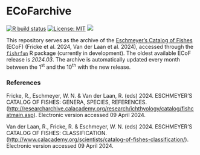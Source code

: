 
<!-- README.md is generated from README.Rmd. Please edit that file -->

# ECoFarchive

<!-- badges: start -->

[![R build
status](https://github.com/mattiaghilardi/ECoFarchive/workflows/download-ECoF/badge.svg)](https://github.com/mattiaghilardi/ECoFarchive/actions)
[![License:
MIT](https://img.shields.io/badge/license-MIT-lightgrey.svg)](https://cran.r-project.org/web/licenses/MIT)
[![](https://img.shields.io/badge/latest%20release-2024.04-blue.svg)](https://github.com/mattiaghilardi/ECoFarchive/blob/main/archive/ECoF_2024.04.rds)
<!-- badges: end -->

This repository serves as the archive of the [Eschmeyer’s Catalog of
Fishes](https://research.calacademy.org/research/ichthyology/catalog/fishcatmain.asp)
(ECoF) (Fricke et al. 2024, Van der Laan et al. 2024), accessed through
the [`fishrfun`](https://github.com/mattiaghilardi/fishrfun) R package
(currently in development). The oldest available ECoF release is
*2024.03*. The archive is automatically updated every month between the
1<sup>st</sup> and the 10<sup>th</sup> with the new release.

### References

Fricke, R., Eschmeyer, W. N. & Van der Laan, R. (eds) 2024. ESCHMEYER’S
CATALOG OF FISHES: GENERA, SPECIES, REFERENCES.
(<http://researcharchive.calacademy.org/research/ichthyology/catalog/fishcatmain.asp>).
Electronic version accessed 09 April 2024.

Van der Laan, R., Fricke, R. & Eschmeyer, W. N. (eds) 2024. ESCHMEYER’S
CATALOG OF FISHES: CLASSIFICATION.
(<http://www.calacademy.org/scientists/catalog-of-fishes-classification/>).
Electronic version accessed 09 April 2024.
